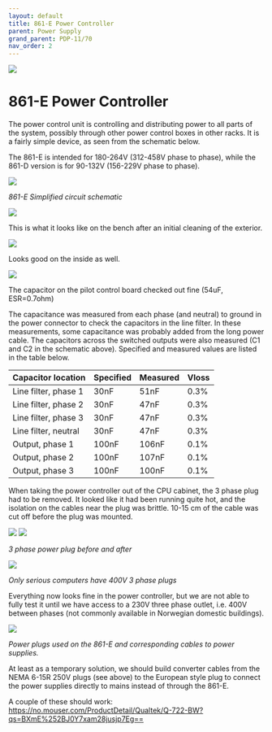 ```yaml
---
layout: default
title: 861-E Power Controller
parent: Power Supply
grand_parent: PDP-11/70
nav_order: 2
---
```


![](../../../assets/images/pdp-11-70/2021-03-17_09.56_Cabinet_header-1-768x75.jpg)

# 861-E Power Controller

The power control unit is controlling and distributing power to all parts of the system, possibly through other power control boxes in other racks. It is a fairly simple device, as seen from the schematic below.

The 861-E is intended for 180-264V (312-458V phase to phase), while the 861-D version is for 90-132V (156-229V phase to phase).

![](../../../assets/images/pdp-11-70/EK-11070-MM-002_Fig_4.13-1024x890.png)

_861-E Simplified circuit schematic_

![](../../../assets/images/pdp-11-70/2021-03-06_17.42_Power_controller-1024x327.jpeg)

This is what it looks like on the bench after an initial cleaning of the exterior.

![](../../../assets/images/pdp-11-70/2021-03-07_08.08_Power_controller_2-1024x760.jpg)

Looks good on the inside as well.

![](../../../assets/images/pdp-11-70/2021-03-07_08.10_Power_controller-1024x726.jpeg)

The capacitor on the pilot control board checked out fine (54uF, ESR=0.7ohm)

The capacitance was measured from each phase (and neutral) to ground in the power connector to check the capacitors in the line filter. In these measurements, some capacitance was probably added from the long power cable. The capacitors across the switched outputs were also measured (C1 and C2 in the schematic above). Specified and measured values are listed in the table below.

| Capacitor location    | Specified  | Measured   | Vloss |
|-----------------------|------------|------------|-------|
| Line filter, phase 1  | 30nF       | 51nF       | 0.3%  |
| Line filter, phase 2  | 30nF       | 47nF       | 0.3%  |
| Line filter, phase 3  | 30nF       | 47nF       | 0.3%  |
| Line filter, neutral  | 30nF       | 47nF       | 0.3%  |
| Output, phase 1       | 100nF      | 106nF      | 0.1%  |
| Output, phase 2       | 100nF      | 107nF      | 0.1%  |
| Output, phase 3       | 100nF      | 100nF      | 0.1%  |

When taking the power controller out of the CPU cabinet, the 3 phase plug had to be removed. It looked like it had been running quite hot, and the isolation on the cables near the plug was brittle. 10-15 cm of the cable was cut off before the plug was mounted.

![](../../../assets/images/pdp-11-70/2021-03-06_16.04_3phase_plug_1-e1615874322532-768x1025.jpeg)
![](../../../assets/images/pdp-11-70/2021-03-07_07.50_3phase_plug-e1615874356744-712x1024.jpeg)

_3 phase power plug before and after_

![](../../../assets/images/pdp-11-70/2021-03-07_07.56_3phase_plug-1024x768.jpeg)

_Only serious computers have 400V 3 phase plugs_

Everything now looks fine in the power controller, but we are not able to fully test it until we have access to a 230V three phase outlet, i.e. 400V between phases (not commonly available in Norwegian domestic buildings).

![](../../../assets/images/pdp-11-70/EK-11070-MM-002_Fig_3.8.png)

_Power plugs used on the 861-E and corresponding cables to power supplies._

At least as a temporary solution, we should build converter cables from the NEMA 6-15R 250V plugs (see above) to the European style plug to connect the power supplies directly to mains instead of through the 861-E.

A couple of these should work: https://no.mouser.com/ProductDetail/Qualtek/Q-722-BW?qs=BXmE%252BJ0Y7xam28jusjp7Eg==
